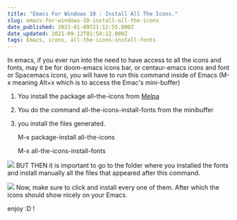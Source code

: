 ```yaml
---
title: "Emacs For Windows 10 : Install All The Icons."
slug: emacs-for-windows-10-install-all-the-icons
date_published: 2021-01-09T21:12:55.000Z
date_updated: 2021-09-12T01:54:12.000Z
tags: Emacs, icons, all-the-icons-install-fonts
---
```


In emacs, if you ever run into the need to have access to all the icons and fonts, may it be for doom-emacs icons bar, or centaur-emacs icons and font or Spacemacs icons, 
you will have to run this command inside of Emacs (M-x meaning Alt+x which is to access the Emac's mini-buffer)

1. You install the package all-the-icons from [Melpa](https://melpa.org/#/getting-started)
2. You do the command all-the-icons-install-fonts from the minibuffer
3. you install the files generated.

    M-x package-install all-the-icons 
    
    M-x all-the-icons-install-fonts

![](/content/images/2021/01/image-7.png)
BUT THEN it is important to go to the folder where you installed the fonts and install manually all the files that appeared after this command.

![](/content/images/2021/01/image-20.png)
Now, make sure to click and install every one of them. After which the icons should show nicely on your Emacs.

enjoy :D !
